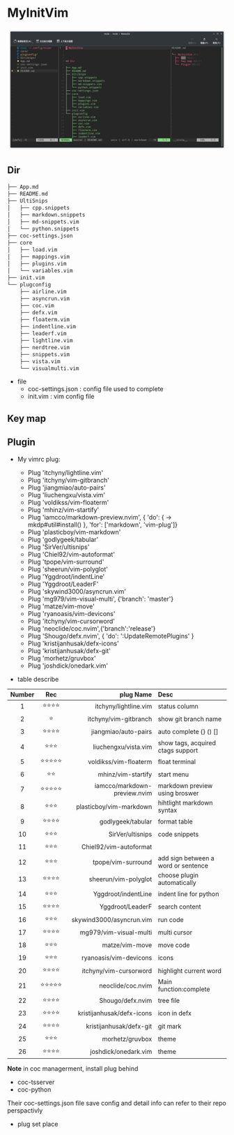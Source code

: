 # MyInitVim

![initvim](initvim.png) 


## Dir
```
├── App.md
├── README.md
├── UltiSnips
│   ├── cpp.snippets
│   ├── markdown.snippets
│   ├── md-snippets.vim
│   └── python.snippets
├── coc-settings.json
├── core
│   ├── load.vim
│   ├── mappings.vim
│   ├── plugins.vim
│   └── variables.vim
├── init.vim
└── plugconfig
    ├── airline.vim
    ├── asyncrun.vim
    ├── coc.vim
    ├── defx.vim
    ├── floaterm.vim
    ├── indentline.vim
    ├── leaderf.vim
    ├── lightline.vim
    ├── nerdtree.vim
    ├── snippets.vim
    ├── vista.vim
    └── visualmulti.vim
```


* file
	- coc-settings.json : config file used to complete
	- init.vim : vim config file



## Key map


## Plugin

* My vimrc plug:

	* Plug 'itchyny/lightline.vim'
	* Plug 'itchyny/vim-gitbranch'
	* Plug 'jiangmiao/auto-pairs'
	* Plug 'liuchengxu/vista.vim'
	* Plug 'voldikss/vim-floaterm'
	* Plug 'mhinz/vim-startify'
	* Plug 'iamcco/markdown-preview.nvim', { 'do': { -> mkdp#util#install() }, 'for': ['markdown', 'vim-plug']}
	* Plug 'plasticboy/vim-markdown'
	* Plug 'godlygeek/tabular'
	* Plug 'SirVer/ultisnips'
	* Plug 'Chiel92/vim-autoformat'
	* Plug 'tpope/vim-surround'
	* Plug 'sheerun/vim-polyglot'
	* Plug 'Yggdroot/indentLine'
	* Plug 'Yggdroot/LeaderF'
	* Plug 'skywind3000/asyncrun.vim'
	* Plug 'mg979/vim-visual-multi', {'branch': 'master'}
	* Plug 'matze/vim-move'
	* Plug 'ryanoasis/vim-devicons'
	* Plug 'itchyny/vim-cursorword'
	* Plug 'neoclide/coc.nvim',{'branch':'release'}
	* Plug 'Shougo/defx.nvim', { 'do': ':UpdateRemotePlugins' }
	* Plug 'kristijanhusak/defx-icons'
	* Plug 'kristijanhusak/defx-git'
	* Plug 'morhetz/gruvbox'
	* Plug 'joshdick/onedark.vim'


* table describe

| Number | Rec                            | plug Name                    | Desc                                |
|:------:|:------------------------------:|-----------------------------:|:------------------------------------|
| 1      | :star::star::star::star:       | itchyny/lightline.vim        | status column                       |
| 2      | :star:                         | itchyny/vim-gitbranch        | show git branch name                |
| 3      | :star::star::star::star:       | jiangmiao/auto-pairs         | auto complete {} () []              |
| 4      | :star::star::star:             | liuchengxu/vista.vim         | show tags, acquired ctags support   |
| 5      | :star::star::star::star::star: | voldikss/vim-floaterm        | float terminal                      |
| 6      | :star::star:                   | mhinz/vim-startify           | start menu                          |
| 7      | :star::star::star::star::star: | iamcco/markdown-preview.nvim | markdown preview using broswer      |
| 8      | :star::star::star:             | plasticboy/vim-markdown      | hihtlight markdown syntax           |
| 9      | :star::star::star::star:       | godlygeek/tabular            | format table                        |
| 10     | :star::star::star:             | SirVer/ultisnips             | code snippets                       |
| 11     | :star::star::star:             | Chiel92/vim-autoformat       |                                     |
| 12     | :star::star::star:             | tpope/vim-surround           | add sign between a word or sentence |
| 13     | :star::star::star::star:       | sheerun/vim-polyglot         | choose plugin automatically         |
| 14     | :star::star::star:             | Yggdroot/indentLine          | indent line for python              |
| 15     | :star::star::star::star:       | Yggdroot/LeaderF             | search content                      |
| 16     | :star::star::star:             | skywind3000/asyncrun.vim     | run code                            |
| 17     | :star::star::star::star:       | mg979/vim-visual-multi       | multi cursor                        |
| 18     | :star::star::star:             | matze/vim-move               | move code                           |
| 19     | :star::star::star:             | ryanoasis/vim-devicons       | icons                               |
| 20     | :star::star::star::star:       | itchyny/vim-cursorword       | highlight current word              |
| 21     | :star::star::star::star::star: | neoclide/coc.nvim            | Main function:complete              |
| 22     | :star::star::star::star:       | Shougo/defx.nvim             | tree file                           |
| 23     | :star::star::star::star:       | kristijanhusak/defx-icons    | icon in defx                        |
| 24     | :star::star::star::star:       | kristijanhusak/defx-git      | git mark                            |
| 25     | :star::star::star:             | morhetz/gruvbox              | theme                               |
| 26     | :star::star::star::star:       | joshdick/onedark.vim         | theme                               |




**Note** in coc managerment, install plug behind
- coc-tsserver
- coc-python 

Their coc-settings.json file save config and detail info can refer to their repo perspactivly

* plug set place
